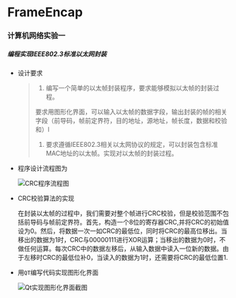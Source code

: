 # FrameEncap
### 计算机网络实验一 

##### 编程实现IEEE802.3标准以太网封装

- 设计要求

  > 1. 编写一个简单的以太帧封装程序，要求能够模拟以太帧的封装过程。
  >
  > 要求用图形化界面，可以输入以太帧的数据字段，输出封装的帧的相关字段（前导码，帧前定界符，目的地址，源地址，帧长度，数据和校验和）l
  >
  > 1. 要求遵循IEEE802.3相关以太网协议的规定，可以封装包含标准MAC地址的以太帧。实现对以太帧的封装过程。
  >
  >    

- 程序设计流程图为

  ![CRC程序流程图](https://upload-images.jianshu.io/upload_images/4077777-98789e3da6eecf93.png?imageMogr2/auto-orient/strip%7CimageView2/2/w/1240)



- CRC校验算法的实现

  ​	在封装以太帧的过程中，我们需要对整个帧进行CRC校验，但是校验范围不包括前导码与帧前定界符。首先，构造一个8位的寄存器CRC,并将CRC的初始值设为0。然后，将数据一次一如CRC的最低位，同时将CRC的最高位移出。当移出的数据为1时，CRC与00000111进行XOR运算；当移出的数据为0时，不做任何运算。每次CRC中的数据左移后，从输入数据中读入一位新的数据。由于左移时CRC的最低位补0，当读入的数据为1时，还需要将CRC的最低位置1.

- 用`QT`编写代码实现图形化界面

  ![Qt实现图形化界面截图](https://upload-images.jianshu.io/upload_images/4077777-cc9dfe1a03fe75e0.png?imageMogr2/auto-orient/strip%7CimageView2/2/w/1240)
  


